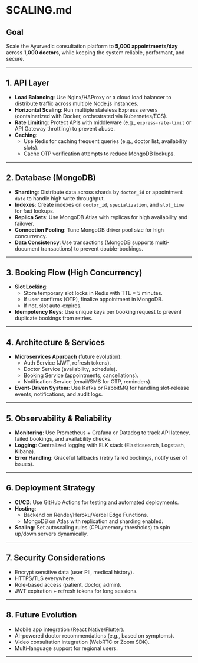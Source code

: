 # SCALING.md

## Goal  
Scale the Ayurvedic consultation platform to **5,000 appointments/day** across **1,000 doctors**, while keeping the system reliable, performant, and secure.  

---

## 1. API Layer  
- **Load Balancing**: Use Nginx/HAProxy or a cloud load balancer to distribute traffic across multiple Node.js instances.  
- **Horizontal Scaling**: Run multiple stateless Express servers (containerized with Docker, orchestrated via Kubernetes/ECS).  
- **Rate Limiting**: Protect APIs with middleware (e.g., `express-rate-limit` or API Gateway throttling) to prevent abuse.  
- **Caching**:  
  - Use Redis for caching frequent queries (e.g., doctor list, availability slots).  
  - Cache OTP verification attempts to reduce MongoDB lookups.  

---

## 2. Database (MongoDB)  
- **Sharding**: Distribute data across shards by `doctor_id` or appointment `date` to handle high write throughput.  
- **Indexes**: Create indexes on `doctor_id`, `specialization`, and `slot_time` for fast lookups.  
- **Replica Sets**: Use MongoDB Atlas with replicas for high availability and failover.  
- **Connection Pooling**: Tune MongoDB driver pool size for high concurrency.  
- **Data Consistency**: Use transactions (MongoDB supports multi-document transactions) to prevent double-bookings.  

---

## 3. Booking Flow (High Concurrency)  
- **Slot Locking**:  
  - Store temporary slot locks in Redis with TTL = 5 minutes.  
  - If user confirms (OTP), finalize appointment in MongoDB.  
  - If not, slot auto-expires.  
- **Idempotency Keys**: Use unique keys per booking request to prevent duplicate bookings from retries.  

---

## 4. Architecture & Services  
- **Microservices Approach** (future evolution):  
  - Auth Service (JWT, refresh tokens).  
  - Doctor Service (availability, schedule).  
  - Booking Service (appointments, cancellations).  
  - Notification Service (email/SMS for OTP, reminders).  
- **Event-Driven System**: Use Kafka or RabbitMQ for handling slot-release events, notifications, and audit logs.  

---

## 5. Observability & Reliability  
- **Monitoring**: Use Prometheus + Grafana or Datadog to track API latency, failed bookings, and availability checks.  
- **Logging**: Centralized logging with ELK stack (Elasticsearch, Logstash, Kibana).  
- **Error Handling**: Graceful fallbacks (retry failed bookings, notify user of issues).  

---

## 6. Deployment Strategy  
- **CI/CD**: Use GitHub Actions for testing and automated deployments.  
- **Hosting**:  
  - Backend on Render/Heroku/Vercel Edge Functions.  
  - MongoDB on Atlas with replication and sharding enabled.  
- **Scaling**: Set autoscaling rules (CPU/memory thresholds) to spin up/down servers dynamically.  

---

## 7. Security Considerations  
- Encrypt sensitive data (user PII, medical history).  
- HTTPS/TLS everywhere.  
- Role-based access (patient, doctor, admin).  
- JWT expiration + refresh tokens for long sessions.  

---

## 8. Future Evolution  
- Mobile app integration (React Native/Flutter).  
- AI-powered doctor recommendations (e.g., based on symptoms).  
- Video consultation integration (WebRTC or Zoom SDK).  
- Multi-language support for regional users.  

---
